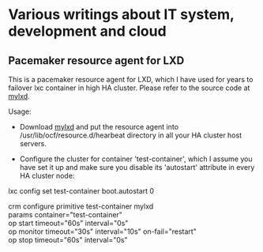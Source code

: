 # Various writings about IT system, development and cloud

## Pacemaker resource agent for LXD
This is a pacemaker resource agent for LXD, which I have used for years to failover lxc container in high HA cluster.  Please refer to the source code at [mylxd](https://github.com/q13975/articles/blob/master/mylxd).

Usage: 

- Download [mylxd](https://github.com/q13975/articles/blob/master/mylxd) and put the resource agent into /usr/lib/ocf/resource.d/hearbeat directory in all your HA cluster host servers.

- Configure the cluster for container 'test-container', which I assume you have set it up and make sure you disable its 'autostart' attribute in every HA cluster node:

lxc config set test-container boot.autostart 0

crm configure primitive test-container mylxd \
        params container="test-container" \
        op start timeout="60s" interval="0s" \
        op monitor timeout="30s" interval="10s" on-fail="restart" \
        op stop timeout="60s" interval="0s"

